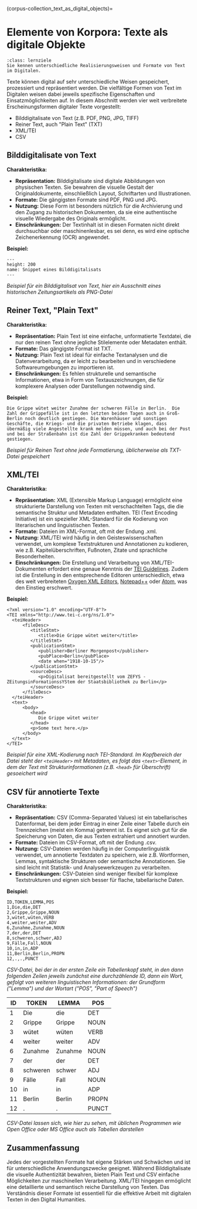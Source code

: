 (corpus-collection_text_as_digital_objects)=
# Elemente von Korpora: Texte als digitale Objekte
```{admonition} Feinlernziel(e) dieses Kapitels
:class: lernziele
Sie kennen unterschiedliche Realisierungsweisen und Formate von Text im Digitalen.
```

Texte können digital auf sehr unterschiedliche Weisen gespeichert, prozessiert und repräsentiert werden. Die vielfältige Formen von Text im Digitalen weisen dabei jeweils spezifische Eigenschaften und Einsatzmöglichkeiten auf. In diesem Abschnitt werden vier weit verbreitete Erscheinungsformen digitaler Texte vorgestellt: 

- Bilddigitalisate von Text (z.B. PDF, PNG, JPG, TIFF)
- Reiner Text, auch "Plain Text" (TXT)
- XML/TEI
- CSV

## Bilddigitalisate von Text

**Charakteristika:**

- **Repräsentation:** Bilddigitalisate sind digitale Abbildungen von physischen Texten. Sie bewahren die visuelle Gestalt der Originaldokumente, einschließlich Layout, Schriftarten und Illustrationen.
- **Formate:** Die gängigsten Formate sind PDF, PNG und JPG.
- **Nutzung:** Diese Form ist besonders nützlich für die Archivierung und den Zugang zu historischen Dokumenten, da sie eine authentische visuelle Wiedergabe des Originals ermöglicht.
- **Einschränkungen:** Der Textinhalt ist in diesen Formaten nicht direkt durchsuchbar oder maschinenlesbar, es sei denn, es wird eine optische Zeichenerkennung (OCR) angewendet.

**Beispiel:**

```{figure} ../book_images/corpus-collection_text_as_digital_objects_image-example.png
---
height: 200
name: Snippet eines Bilddigitalisats
---
```

*Beispiel für ein Bilddigitalisat von Text, hier ein Ausschnitt eines historischen Zeitungsartikels als PNG-Datei*

## Reiner Text, "Plain Text"

**Charakteristika:**

- **Repräsentation:** Plain Text ist eine einfache, unformatierte Textdatei, die nur den reinen Text ohne jegliche Stilelemente oder Metadaten enthält.
- **Formate:** Das gängigste Format ist TXT.
- **Nutzung:** Plain Text ist ideal für einfache Textanalysen und die Datenverarbeitung, da er leicht zu bearbeiten und in verschiedene Softwareumgebungen zu importieren ist.
- **Einschränkungen:** Es fehlen strukturelle und semantische Informationen, etwa in Form von Textauszeichnungen, die für komplexere Analysen oder Darstellungen notwendig sind. 

**Beispiel:**

`
Die Grippe wütet weiter
Zunahme der schweren Fälle in Berlin. 
Die Zahl der Grippefälle ist in den letzten beiden Tagen auch in Groß-Berlin noch deutlich gestiegen. Die Warenhäuser und sonstigen Geschäfte, die Kriegs- und die privaten Betriebe klagen, dass übermäßig viele Angestellte krank melden müssen, und auch bei der Post und bei der Straßenbahn ist die Zahl der Grippekranken bedeutend gestiegen.
`

*Beispiel für Reinen Text ohne jede Formatierung, üblicherweise als TXT-Datei gespeichert*


## XML/TEI

**Charakteristika:**

- **Repräsentation:** XML (Extensible Markup Language) ermöglicht eine strukturierte Darstellung von Texten mit verschachtelten Tags, die die semantische Struktur und Metadaten enthalten. TEI (Text Encoding Initiative) ist ein spezieller XML-Standard für die Kodierung von literarischen und linguistischen Texten.
- **Formate:** Dateien im XML-Format, oft mit der Endung .xml.
- **Nutzung:** XML/TEI wird häufig in den Geisteswissenschaften verwendet, um komplexe Textstrukturen und Annotationen zu kodieren, wie z.B. Kapitelüberschriften, Fußnoten, Zitate und sprachliche Besonderheiten.
- 	**Einschränkungen:** Die Erstellung und Verarbeitung von XML/TEI-Dokumenten erfordert eine genaue Kenntnis der [TEI Guidelines](https://tei-c.org/guidelines/). Zudem ist die Erstellung in den entsprechende Editoren unterschiedlich, etwa des weit verbreiteten [Oxygen XML Editors](https://www.oxygenxml.com/), [Notepad++](https://notepad-plus-plus.org) oder [Atom](https://atom-editor.cc/), was den Einstieg erschwert.

**Beispiel:** 

```
<?xml version="1.0" encoding="UTF-8"?>
<TEI xmlns="http://www.tei-c.org/ns/1.0">
  <teiHeader>
      <fileDesc>
         <titleStmt>
            <title>Die Grippe wütet weiter</title>
         </titleStmt>
         <publicationStmt>
            <publisher>Berliner Morgenpost</publisher>
            <pubPlace>Berlin</pubPlace>
            <date when="1918-10-15"/>
         </publicationStmt>
         <sourceDesc>
            <p>Digitalisat bereitgestellt vom ZEFYS - ZEitungsinFormationssYStem der Staatsbibliothek zu Berlin</p>
         </sourceDesc>
      </fileDesc>
  </teiHeader>
  <text>
      <body>
         <head>
            Die Grippe wütet weiter
         </head>
         <p>Some text here.</p>
      </body>
  </text>
</TEI>
```

*Beispiel für eine XML-Kodierung nach TEI-Standard. Im Kopfbereich der Datei steht der `<teiHeader>` mit Metadaten, es folgt das `<text>`-Element, in dem der Text mit Strukturinformationen (z.B. `<head>` für Überschrift) gesoeichert wird*

## CSV für annotierte Texte

**Charakteristika:**

- **Repräsentation:** CSV (Comma-Separated Values) ist ein tabellarisches Datenformat, bei dem jeder Eintrag in einer Zeile einer Tabelle durch ein Trennzeichen (meist ein Komma) getrennt ist. Es eignet sich gut für die Speicherung von Daten, die aus Texten extrahiert und annotiert wurden.
- **Formate:** Dateien im CSV-Format, oft mit der Endung .csv.
- **Nutzung:** CSV-Dateien werden häufig in der Computerlinguistik verwendet, um annotierte Textdaten zu speichern, wie z.B. Wortformen, Lemmas, syntaktische Strukturen oder semantische Annotationen. Sie sind leicht mit Statistik- und Analysewerkzeugen zu verarbeiten.
- **Einschränkungen:** CSV-Dateien sind weniger flexibel für komplexe Textstrukturen und eignen sich besser für flache, tabellarische Daten.

**Beispiel:** 

```
ID,TOKEN,LEMMA,POS
1,Die,die,DET
2,Grippe,Grippe,NOUN
3,wütet,wüten,VERB
4,weiter,weiter,ADV
6,Zunahme,Zunahme,NOUN
7,der,der,DET
8,schweren,schwer,ADJ
9,Fälle,Fall,NOUN
10,in,in,ADP
11,Berlin,Berlin,PROPN
12,.,.,PUNCT
```

*CSV-Datei, bei der in der ersten Zeile ein Tabellenkopf steht, in den dann folgenden Zeilen jeweils zunächst eine durchzählende ID, dann ein Wort, gefolgt von  weiteren linguistischen Informationen: der Grundform ("Lemma") und der Wortart ("POS", "Part of Speech")*


| ID  | TOKEN    | LEMMA   | POS   |
|-----|----------|---------|-------|
| 1   | Die      | die     | DET   |
| 2   | Grippe   | Grippe  | NOUN  |
| 3   | wütet    | wüten   | VERB  |
| 4   | weiter   | weiter  | ADV   |
| 6   | Zunahme  | Zunahme | NOUN  |
| 7   | der      | der     | DET   |
| 8   | schweren | schwer  | ADJ   |
| 9   | Fälle    | Fall    | NOUN  |
| 10  | in       | in      | ADP   |
| 11  | Berlin   | Berlin  | PROPN |
| 12  | .        | .       | PUNCT |

*CSV-Datei lassen sich, wie hier zu sehen, mit üblichen Programmen wie Open Office oder MS Office auch als Tabellen darstellen*


## Zusammenfassung
Jedes der vorgestellten Formate hat eigene Stärken und Schwächen und ist für unterschiedliche Anwendungszwecke geeignet. Während Bilddigitalisate die visuelle Authentizität bewahren, bieten Plain Text und CSV einfache Möglichkeiten zur maschinellen Verarbeitung. XML/TEI hingegen ermöglicht eine detaillierte und semantisch reiche Darstellung von Texten. Das Verständnis dieser Formate ist essentiell für die effektive Arbeit mit digitalen Texten in den Digital Humanities.
